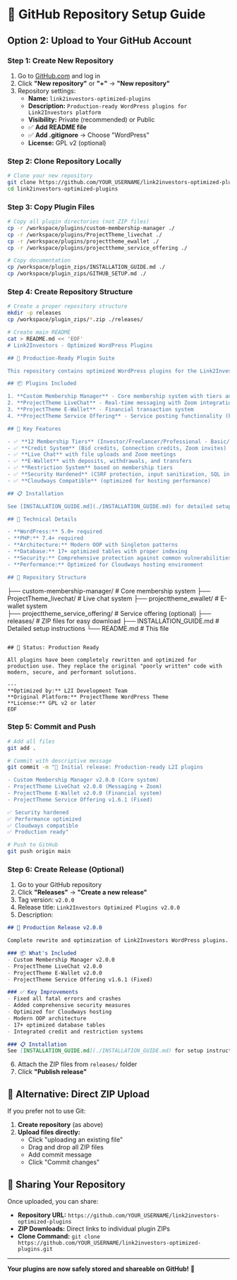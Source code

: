 # 📂 GitHub Repository Setup Guide

## Option 2: Upload to Your GitHub Account

### **Step 1: Create New Repository**
1. Go to [GitHub.com](https://github.com) and log in
2. Click **"New repository"** or **"+"** → **"New repository"**
3. Repository settings:
   - **Name:** `link2investors-optimized-plugins`
   - **Description:** `Production-ready WordPress plugins for Link2Investors platform`
   - **Visibility:** Private (recommended) or Public
   - ✅ **Add README file**
   - ✅ **Add .gitignore** → Choose "WordPress"
   - **License:** GPL v2 (optional)

### **Step 2: Clone Repository Locally**
```bash
# Clone your new repository
git clone https://github.com/YOUR_USERNAME/link2investors-optimized-plugins.git
cd link2investors-optimized-plugins
```

### **Step 3: Copy Plugin Files**
```bash
# Copy all plugin directories (not ZIP files)
cp -r /workspace/plugins/custom-membership-manager ./
cp -r /workspace/plugins/ProjectTheme_livechat ./
cp -r /workspace/plugins/projecttheme_ewallet ./
cp -r /workspace/plugins/projecttheme_service_offering ./

# Copy documentation
cp /workspace/plugin_zips/INSTALLATION_GUIDE.md ./
cp /workspace/plugin_zips/GITHUB_SETUP.md ./
```

### **Step 4: Create Repository Structure**
```bash
# Create a proper repository structure
mkdir -p releases
cp /workspace/plugin_zips/*.zip ./releases/

# Create main README
cat > README.md << 'EOF'
# Link2Investors - Optimized WordPress Plugins

## 🚀 Production-Ready Plugin Suite

This repository contains optimized WordPress plugins for the Link2Investors platform - an Upwork-type marketplace connecting investors with freelancers and professional service providers.

## 📦 Plugins Included

1. **Custom Membership Manager** - Core membership system with tiers and credits
2. **ProjectTheme LiveChat** - Real-time messaging with Zoom integration  
3. **ProjectTheme E-Wallet** - Financial transaction system
4. **ProjectTheme Service Offering** - Service posting functionality (Fixed)

## 🎯 Key Features

- ✅ **12 Membership Tiers** (Investor/Freelancer/Professional - Basic/Gold/Premium/Enterprise)
- ✅ **Credit System** (Bid credits, Connection credits, Zoom invites)
- ✅ **Live Chat** with file uploads and Zoom meetings
- ✅ **E-Wallet** with deposits, withdrawals, and transfers
- ✅ **Restriction System** based on membership tiers
- ✅ **Security Hardened** (CSRF protection, input sanitization, SQL injection prevention)
- ✅ **Cloudways Compatible** (optimized for hosting performance)

## 📋 Installation

See [INSTALLATION_GUIDE.md](./INSTALLATION_GUIDE.md) for detailed setup instructions.

## 🔧 Technical Details

- **WordPress:** 5.0+ required
- **PHP:** 7.4+ required
- **Architecture:** Modern OOP with Singleton patterns
- **Database:** 17+ optimized tables with proper indexing
- **Security:** Comprehensive protection against common vulnerabilities
- **Performance:** Optimized for Cloudways hosting environment

## 📁 Repository Structure

```
├── custom-membership-manager/     # Core membership system
├── ProjectTheme_livechat/         # Live chat system
├── projecttheme_ewallet/          # E-wallet system  
├── projecttheme_service_offering/ # Service offering (optional)
├── releases/                      # ZIP files for easy download
├── INSTALLATION_GUIDE.md          # Detailed setup instructions
└── README.md                      # This file
```

## 🎉 Status: Production Ready

All plugins have been completely rewritten and optimized for production use. They replace the original "poorly written" code with modern, secure, and performant solutions.

---
**Optimized by:** L2I Development Team  
**Original Platform:** ProjectTheme WordPress Theme  
**License:** GPL v2 or later
EOF
```

### **Step 5: Commit and Push**
```bash
# Add all files
git add .

# Commit with descriptive message
git commit -m "🚀 Initial release: Production-ready L2I plugins

- Custom Membership Manager v2.0.0 (Core system)
- ProjectTheme LiveChat v2.0.0 (Messaging + Zoom)  
- ProjectTheme E-Wallet v2.0.0 (Financial system)
- ProjectTheme Service Offering v1.6.1 (Fixed)

✅ Security hardened
✅ Performance optimized  
✅ Cloudways compatible
✅ Production ready"

# Push to GitHub
git push origin main
```

### **Step 6: Create Release (Optional)**
1. Go to your GitHub repository
2. Click **"Releases"** → **"Create a new release"**
3. Tag version: `v2.0.0`
4. Release title: `Link2Investors Optimized Plugins v2.0.0`
5. Description:
```markdown
## 🚀 Production Release v2.0.0

Complete rewrite and optimization of Link2Investors WordPress plugins.

### 📦 What's Included
- Custom Membership Manager v2.0.0
- ProjectTheme LiveChat v2.0.0  
- ProjectTheme E-Wallet v2.0.0
- ProjectTheme Service Offering v1.6.1 (Fixed)

### ✅ Key Improvements
- Fixed all fatal errors and crashes
- Added comprehensive security measures
- Optimized for Cloudways hosting
- Modern OOP architecture
- 17+ optimized database tables
- Integrated credit and restriction systems

### 📋 Installation
See [INSTALLATION_GUIDE.md](./INSTALLATION_GUIDE.md) for setup instructions.
```
6. Attach the ZIP files from `releases/` folder
7. Click **"Publish release"**

## 🎯 Alternative: Direct ZIP Upload

If you prefer not to use Git:

1. **Create repository** (as above)
2. **Upload files directly:**
   - Click "uploading an existing file"
   - Drag and drop all ZIP files
   - Add commit message
   - Click "Commit changes"

## 🔗 Sharing Your Repository

Once uploaded, you can share:
- **Repository URL:** `https://github.com/YOUR_USERNAME/link2investors-optimized-plugins`
- **ZIP Downloads:** Direct links to individual plugin ZIPs
- **Clone Command:** `git clone https://github.com/YOUR_USERNAME/link2investors-optimized-plugins.git`

---

**Your plugins are now safely stored and shareable on GitHub!** 🎉